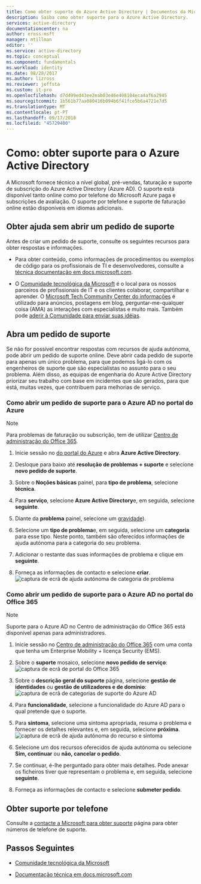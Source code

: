 ```yaml
---
title: Como obter suporte do Azure Active Directory | Documentos da Microsoft
description: Saiba como obter suporte para o Azure Active Directory.
services: active-directory
documentationcenter: na
author: eross-msft
manager: mtillman
editor: ''
ms.service: active-directory
ms.topic: conceptual
ms.component: fundamentals
ms.workload: identity
ms.date: 08/28/2017
ms.author: lizross
ms.reviewer: jeffsta
ms.custom: it-pro
ms.openlocfilehash: d7d499ed43ee2eab03e46e408104eca4af6a2945
ms.sourcegitcommit: 1b561b77aa080416b094b6f41fce5b6a4721e7d5
ms.translationtype: MT
ms.contentlocale: pt-PT
ms.lasthandoff: 09/17/2018
ms.locfileid: "45729400"
---
```

# <a name="how-to-get-support-for-azure-active-directory"></a>Como: obter suporte para o Azure Active Directory
A Microsoft fornece técnico a nível global, pré-vendas, faturação e suporte de subscrição do Azure Active Directory (Azure AD). O suporte está disponível tanto online como por telefone do Microsoft Azure paga e subscrições de avaliação. O suporte por telefone e suporte de faturação online estão disponíveis em idiomas adicionais. 

## <a name="find-help-without-opening-a-support-ticket"></a>Obter ajuda sem abrir um pedido de suporte

Antes de criar um pedido de suporte, consulte os seguintes recursos para obter respostas e informações. 

* Para obter conteúdo, como informações de procedimentos ou exemplos de código para os profissionais de TI e desenvolvedores, consulte a [técnica documentação em docs.microsoft.com](https://docs.microsoft.com/azure/active-directory/).

* O [Comunidade tecnológica da Microsoft](https://techcommunity.microsoft.com/) é o local para os nossos parceiros de profissionais de IT e os clientes colaborar, compartilhar e aprender. O [Microsoft Tech Community Center do informações](https://techcommunity.microsoft.com/t5/Community-Info-Center/ct-p/Community-Info-Center) é utilizado para anúncios, postagens em blog, perguntar-me-qualquer coisa (AMA) as interações com especialistas e muito mais. Também pode [aderir à Comunidade para enviar suas idéias](https://techcommunity.microsoft.com/t5/Communities/ct-p/communities).


## <a name="open-a-support-ticket"></a>Abra um pedido de suporte

Se não for possível encontrar respostas com recursos de ajuda autónoma, pode abrir um pedido de suporte online. Deve abrir cada pedido de suporte para apenas um único problema, para que podemos ligá-lo com os engenheiros de suporte que são especialistas no assunto para o seu problema. Além disso, as equipas de engenharia do Azure Active Directory priorizar seu trabalho com base em incidentes que são gerados, para que está, muitas vezes, que contribuem para melhorias de serviço.

### <a name="how-to-open-a-support-ticket-for-azure-ad-in-the-azure-portal"></a>Como abrir um pedido de suporte para o Azure AD no portal do Azure

> [!NOTE]
> Para problemas de faturação ou subscrição, tem de utilizar [Centro de administração do Office 365](https://portal.office.com).
> 

1. Inicie sessão no [do portal do Azure](https://portal.azure.com) e abra **Azure Active Directory**.
   
2. Desloque para baixo até **resolução de problemas + suporte** e selecione **novo pedido de suporte**.
   
3. Sobre o **Noções básicas** painel, para **tipo de problema**, selecione **técnica**.
   
4. Para **serviço**, selecione **Azure Active Directory**e, em seguida, selecione **seguinte**.

5. Diante da **problema** painel, selecione um [gravidade](https://azure.microsoft.com/support/plans/response/)).
  
6. Selecione um **tipo de problema**e, em seguida, selecione um **categoria** para esse tipo. Neste ponto, também são oferecidos informações de ajuda autónoma para a categoria do seu problema.
  
7. Adicionar o restante das suas informações de problema e clique em **seguinte**.
  
8. Forneça as informações de contacto e selecione **criar**.
  ![captura de ecrã de ajuda autónoma de categoria de problema](./media/active-directory-troubleshooting-support-howto/open-support-ticket.png)

### <a name="how-to-open-a-support-ticket-for-azure-ad-in-the-office-365-portal"></a>Como abrir um pedido de suporte para o Azure AD no portal do Office 365

> [!NOTE]
> Suporte para o Azure AD no Centro de administração do Office 365 está disponível apenas para administradores.
> 

1. Inicie sessão no [Centro de administração do Office 365](https://portal.office.com) com uma conta que tenha um Enterprise Mobility + licença Security (EMS).

2. Sobre o **suporte** mosaico, selecione **novo pedido de serviço**: ![captura de ecrã de portal do Office 365](./media/active-directory-troubleshooting-support-howto/office-portal.png)

3. Sobre o **descrição geral do suporte** página, selecione **gestão de identidades** ou **gestão de utilizadores e de domínio**: ![captura de ecrã de categorias de suporte do Azure AD](./media/active-directory-troubleshooting-support-howto/select-identity.png)

4. Para **funcionalidade**, selecione a funcionalidade do Azure AD para o qual pretende que o suporte.

5. Para **sintoma**, selecione uma sintoma apropriada, resuma o problema e fornecer os detalhes relevantes e, em seguida, selecione **próxima**.
  ![captura de ecrã de ajuda autónoma do recurso e sintoma](./media/active-directory-troubleshooting-support-howto/open-service-request.png)

6. Selecione um dos recursos oferecidos de ajuda autónoma ou selecione **Sim, continuar** ou **não, cancelar o pedido**.

7. Se continuar, é-lhe perguntado para obter mais detalhes. Pode anexar os ficheiros tiver que representam o problema e, em seguida, selecione **seguinte**.

8. Forneça as informações de contacto e selecione **submeter pedido**.

## <a name="get-phone-support"></a>Obter suporte por telefone

Consulte a [contacte a Microsoft para obter suporte](https://portal.office.com/Support/ContactUs.aspx) página para obter números de telefone de suporte.

##  <a name="next-steps"></a>Passos Seguintes

* [Comunidade tecnológica da Microsoft](https://techcommunity.microsoft.com/)

* [Documentação técnica em docs.microsoft.com](https://docs.microsoft.com/azure/active-directory/)
